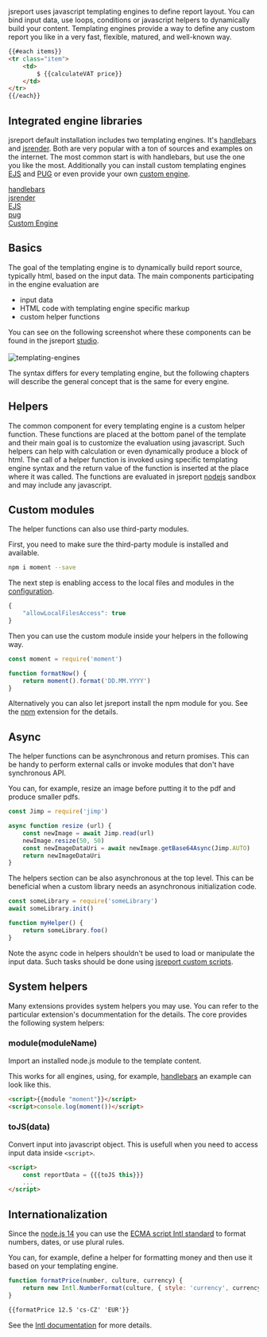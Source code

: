 jsreport uses javascript templating engines to define report layout. You can bind input data, use loops, conditions or javascript helpers to dynamically build your content. Templating engines provide a way to define any custom report you like in a very fast, flexible, matured, and well-known way.

```html
{{#each items}}
<tr class="item">  
    <td>
        $ {{calculateVAT price}}
    </td>
</tr>
{{/each}}
```

## Integrated engine libraries
jsreport default installation includes two templating engines. It's [handlebars](/learn/handlebars) and [jsrender](/learn/jsrender).
Both are very popular with a ton of sources and examples on the internet. The most common start is with handlebars, but use the one you like the most. Additionally you can install custom templating engines [EJS](/learn/ejs) and [PUG](https://github.com/bjrmatos/jsreport-pug) or even provide your own [custom engine](/learn/custom-engine).

<div class="grid">        
    <div class="row">
        <div class="span4">
            <a href="/learn/handlebars">
                <div class="tile thin bg-darkCyan text-center">
                    <div class="tile-content">
                        <span class="fg-white">handlebars</span>
                    </div>
                </div>
            </a>
        </div>
        <div class="span4">
            <a href="/learn/jsrender">
                <div class="tile thin bg-darkCyan text-center">
                    <div class="tile-content">
                        <span class="fg-white">jsrender</span>
                    </div>
                </div>
            </a>
        </div>
        <div class="span4">
            <a href="/learn/ejs">
                <div class="tile thin bg-darkViolet text-center">
                    <div class="tile-content">
                        <i class="icon-github fg-white"></i>
                        <span class="fg-white">EJS</span>
                    </div>
                </div>
            </a>
        </div>
    </div>
    <div class="row">
        <div class="span4">
            <a href="https://github.com/bjrmatos/jsreport-pug">
                <div class="tile thin bg-darkViolet text-center">
                    <div class="tile-content">
                        <i class="icon-github fg-white"></i>
                        <span class="fg-white">pug</span>
                    </div>
                </div>
            </a>
        </div>
        <div class="span4">
            <a href="/learn/custom-engine">
                <div class="tile thin bg-orange text-center">
                    <div class="tile-content">
                        <span class="fg-white">Custom Engine</span>
                    </div>
                </div>
            </a>
        </div>
    </div>
</div>

## Basics
The goal of the templating engine is to dynamically build report source, typically html, based on the input data.
The main components participating in the engine evaluation are
- input data
- HTML code with templating engine specific markup
- custom helper functions

You can see on the following screenshot where these components can be found in the jsreport [studio](/learn/studio).
<br><br>
![templating-engines](/img/templating-engines.png)
<br>

The syntax differs for every templating engine, but the following chapters will describe the general concept that is the same for every engine.

## Helpers
The common component for every templating engine is a custom helper function. 
These functions are placed at the bottom panel of the template and their main goal is to customize the evaluation using javascript.
Such helpers can help with calculation or even dynamically produce a block of html. 
The call of a helper function is invoked using specific templating engine syntax and the return value of the function is inserted at the place where it was called.
The functions are evaluated in jsreport [nodejs](https://nodejs.org/) sandbox and may include any javascript.

## Custom modules
The helper functions can also use third-party modules. 

First, you need to make sure the third-party module is installed and available.

```bash
npm i moment --save
```

The next step is enabling access to the local files and modules in the [configuration](/learn/configuration).

```js
{
    "allowLocalFilesAccess": true
}
```

Then you can use the custom module inside your helpers in the following way. 

```js
const moment = require('moment')

function formatNow() {
    return moment().format('DD.MM.YYYY')
}
```

Alternatively you can also let jsreport install the npm module for you.
See the [npm](/learn/npm) extension for the details.

## Async
The helper functions can be asynchronous and return promises. 
This can be handy to perform external calls or invoke modules that don't have synchronous API.

You can, for example, resize an image before putting it to the pdf and produce smaller pdfs.

```js
const Jimp = require('jimp')

async function resize (url) {
    const newImage = await Jimp.read(url)
    newImage.resize(50, 50)
    const newImageDataUri = await newImage.getBase64Async(Jimp.AUTO)
    return newImageDataUri
}
```

The helpers section can be also asynchronous at the top level. 
This can be beneficial when a custom library needs an asynchronous initialization code.

```js
const someLibrary = require('someLibrary')
await someLibrary.init()

function myHelper() {
    return someLibrary.foo()
}
```

Note the async code in helpers shouldn't be used to load or manipulate the input data.
Such tasks should be done using [jsreport custom scripts](/learn/scripts).

## System helpers
Many extensions provides system helpers you may use. You can refer to the particular extension's docummentation for the details.
The core provides the following system helpers: 
### module(moduleName)
Import an installed node.js module to the template content. 

This works for all engines, using, for example, [handlebars](/learn/handlebars) an example can look like this.

```html
<script>{{module "moment"}}</script>
<script>console.log(moment())</script>
```

### toJS(data)
Convert input into javascript object. This is usefull when you need to access input data inside `<script>`.

```html
<script>
    const reportData = {{{toJS this}}}
    ...
</script>    
```

## Internationalization
Since the [node.js 14](https://nodejs.org/) you can use the [ECMA script Intl standard](https://developer.mozilla.org/en-US/docs/Web/JavaScript/Reference/Global_Objects/Intl) to format numbers, dates, or use plural rules.

You can, for example, define a helper for formatting money and then use it based on your templating engine.
```js
function formatPrice(number, culture, currency) {
    return new Intl.NumberFormat(culture, { style: 'currency', currency }).format(number)
}
```
```html
{{formatPrice 12.5 'cs-CZ' 'EUR'}}
```

See the [Intl documentation](https://developer.mozilla.org/en-US/docs/Web/JavaScript/Reference/Global_Objects/Int) for more details.